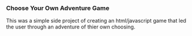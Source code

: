 ### Choose Your Own Adventure Game

This was a simple side project of creating an html/javascript game that led the user through an adventure of thier own choosing.
